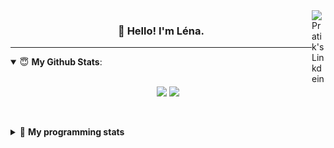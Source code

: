 <!--
<a href="https://twitter.com" target="_blank" rel="nofollow">
 <img align="right" alt="Pratik's Twitter" width="22px" src="https://cdn.jsdelivr.net/npm/simple-icons@v3/icons/twitter.svg" />
</a> 

-->
<a href="https://www.linkedin.com/in/lenagiacalone/" target="_blank" rel="nofollow">
 <img align="right" alt="Pratik's Linkdein" width="22px" src="https://cdn.jsdelivr.net/npm/simple-icons@v3/icons/linkedin.svg" />
</a>



<h3 align="center">👋 Hello! I'm Léna.</h3>

---

<!--
**lgiacalo/lgiacalo** is a ✨ _special_ ✨ repository because its `README.md` (this file) appears on your GitHub profile.

Here are some ideas to get you started:

- 🔭 I’m currently working on ...
- 🌱 I’m currently learning ...
- 👯 I’m looking to collaborate on ...
- 🤔 I’m looking for help with ...
- 💬 Ask me about ...
- 📫 How to reach me: ...
- 😄 Pronouns: ...
- ⚡ Fun fact: ...
-->

<details open>
 <summary> 😇 <b>My Github Stats</b>: </summary>
<br>
<p align = "center">
  <img src = "https://github-readme-stats.vercel.app/api?username=lgiacalo&show_icons=true&theme=nord" width="420">
  <img src = "https://github-readme-stats.vercel.app/api/top-langs/?username=lgiacalo&layout=compact&theme=nord">
</p>
 
<br>
<p align = "center">
  <imp src = "https://github-readme-stats.vercel.app/api/wakatime?username=lgiacalo&theme=nord">
</p>

</details>

<details>
 <summary>🤖 <b>My programming stats</b></summary>
 <br>
 
<!--START_SECTION:waka-->
![Lines of code](https://img.shields.io/badge/From%20Hello%20World%20I%27ve%20Written-965905%20lines%20of%20code-blue)

**🐱 My Github Data** 

> 🏆 1,045 Contributions in the Year 2021
 > 
> 📦 297.2 kB Used in Github's Storage 
 > 
> 🚫 Not Opted to Hire
 > 
> 📜 44 Public Repositories 
 > 
> 🔑 34 Private Repositories  
 > 
**I'm an Early 🐤** 

```text
🌞 Morning    202 commits    ██████░░░░░░░░░░░░░░░░░░░   23.6% 
🌆 Daytime    399 commits    ███████████░░░░░░░░░░░░░░   46.61% 
🌃 Evening    218 commits    ██████░░░░░░░░░░░░░░░░░░░   25.47% 
🌙 Night      37 commits     █░░░░░░░░░░░░░░░░░░░░░░░░   4.32%

```
📅 **I'm Most Productive on Thursday** 

```text
Monday       119 commits    ███░░░░░░░░░░░░░░░░░░░░░░   13.9% 
Tuesday      85 commits     ██░░░░░░░░░░░░░░░░░░░░░░░   9.93% 
Wednesday    167 commits    █████░░░░░░░░░░░░░░░░░░░░   19.51% 
Thursday     172 commits    █████░░░░░░░░░░░░░░░░░░░░   20.09% 
Friday       169 commits    █████░░░░░░░░░░░░░░░░░░░░   19.74% 
Saturday     33 commits     █░░░░░░░░░░░░░░░░░░░░░░░░   3.86% 
Sunday       111 commits    ███░░░░░░░░░░░░░░░░░░░░░░   12.97%

```


📊 **This Week I Spent My Time On** 

```text
⌚︎ Time Zone: Europe/Paris

💬 Programming Languages: 
No Activity Tracked This Week

🔥 Editors: 
No Activity Tracked This Week

🐱‍💻 Projects: 
No Activity Tracked This Week

💻 Operating System: 
No Activity Tracked This Week

```

**I Mostly Code in C** 

```text
C                        26 repos            ████████░░░░░░░░░░░░░░░░░   32.1% 
JavaScript               16 repos            █████░░░░░░░░░░░░░░░░░░░░   19.75% 
HTML                     8 repos             ██░░░░░░░░░░░░░░░░░░░░░░░   9.88% 
Shell                    8 repos             ██░░░░░░░░░░░░░░░░░░░░░░░   9.88% 
C++                      4 repos             █░░░░░░░░░░░░░░░░░░░░░░░░   4.94%

```


**Timeline**

![Chart not found](https://raw.githubusercontent.com/lgiacalo/lgiacalo/main/charts/bar_graph.png) 


 Last Updated on 17/09/2021
<!--END_SECTION:waka-->

</details>
